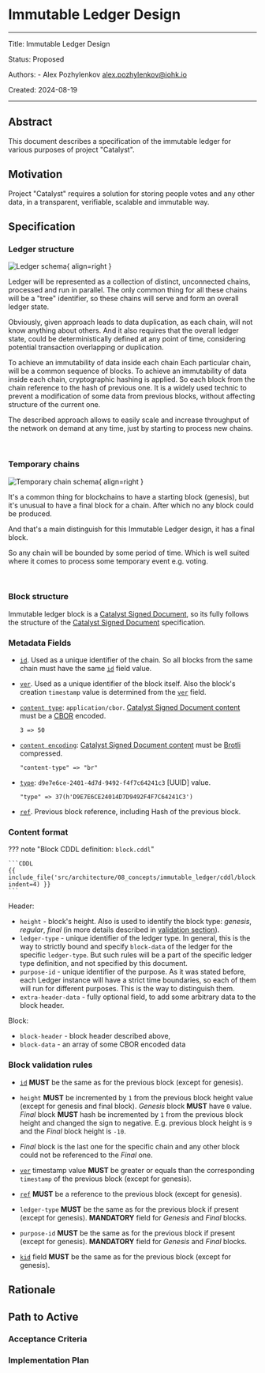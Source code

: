 # Immutable Ledger Design

---

Title: Immutable Ledger Design

Status: Proposed

Authors:
    - Alex Pozhylenkov <alex.pozhylenkov@iohk.io>

Created: 2024-08-19

---

## Abstract

This document describes a specification of the immutable ledger for various purposes of project "Catalyst".

## Motivation

Project "Catalyst" requires a solution for storing people votes and any other data,
in a transparent, verifiable, scalable and immutable way.

## Specification

### Ledger structure

![Ledger schema](images/ledger_schema.svg){ align=right }

Ledger will be represented as a collection of distinct, unconnected chains,
processed and run in parallel.
The only common thing for all these chains will be a "tree" identifier,
so these chains will serve and form an overall ledger state.

Obviously, given approach leads to data duplication,
as each chain, will not know anything about others.
And it also requires that the overall ledger state,
could be deterministically defined at any point of time,
considering potential transaction overlapping or duplication.

To achieve an immutability of data inside each chain
Each particular chain, will be a common sequence of blocks.
To achieve an immutability of data inside each chain,
cryptographic hashing is applied.
So each block from the chain reference to the hash of previous one.
It is a widely used technic to prevent a modification of some data from previous blocks,
without affecting structure of the current one.

The described approach allows to easily scale and increase throughput of the network on demand at any time,
just by starting to process new chains.
<!-- markdownlint-disable no-inline-html -->
<br clear="right"/>
<!-- markdownlint-enable no-inline-html -->

### Temporary chains

![Temporary chain schema](images/temporary_chain.svg){ align=right }

It's a common thing for blockchains to have a starting block (genesis),
but it's unusual to have a final block for a chain.
After which no any block could be produced.

And that's a main distinguish for this Immutable Ledger design,
it has a final block.

So any chain will be bounded by some period of time.
Which is well suited where it comes to process some temporary event e.g. voting.
<!-- markdownlint-disable no-inline-html -->
<br clear="right"/>
<!-- markdownlint-enable no-inline-html -->

### Block structure

Immutable ledger block is a [Catalyst Signed Document],
so its fully follows the structure of the [Catalyst Signed Document] specification.

### Metadata Fields

* [`id`](./../signed_doc/metadata.md#id).
  Used as a unique identifier of the chain.
  So all blocks from the same chain must have the same
  [`id`](./../signed_doc/metadata.md#id) field value.
* [`ver`](./../signed_doc/metadata.md#ver).
  Used as a unique identifier of the block itself.
  Also the block's creation `timestamp` value is determined from the
  [`ver`](./../signed_doc/metadata.md#ver) field.
* [`content type`](./../signed_doc/spec.md#content-type): `application/cbor`.
  [Catalyst Signed Document content] must be a [CBOR] encoded.

  ```CDDL
  3 => 50
  ```

* [`content encoding`](./../signed_doc/spec.md#content-encoding):
  [Catalyst Signed Document content] must be [Brotli] compressed.

  ```CDDL
  "content-type" => "br"
  ```

* [`type`](./../signed_doc/metadata.md#type): `d9e7e6ce-2401-4d7d-9492-f4f7c64241c3` [UUID] value.

  ```CDDL
  "type" => 37(h'D9E7E6CE24014D7D9492F4F7C64241C3')
  ```

* [`ref`](./../signed_doc/metadata.md#ref).
  Previous block reference, including Hash of the previous block.

### Content format

<!-- markdownlint-disable max-one-sentence-per-line code-block-style -->
??? note "Block CDDL definition: `block.cddl`"

    ```CDDL
    {{ include_file('src/architecture/08_concepts/immutable_ledger/cddl/block.cddl', indent=4) }}
    ```
<!-- markdownlint-enable max-one-sentence-per-line code-block-style -->

Header:

* `height` - block's height.
  Also is used to identify the block type: *genesis*, *regular*, *final*
  (in more details described in [validation section](#block-validation-rules)).
* `ledger-type` - unique identifier of the ledger type.
  In general, this is the way to strictly bound and specify `block-data` of the ledger for the specific `ledger-type`.
  But such rules will be a part of the specific ledger type definition,
  and not specified by this document.
* `purpose-id` - unique identifier of the purpose.
  As it was stated before,
  each Ledger instance will have a strict time boundaries,
  so each of them will run for different purposes.
  This is the way to distinguish them.
* `extra-header-data` - fully optional field, to add some arbitrary data to the block header.

Block:

* `block-header` - block header described above,
* `block-data` - an array of some CBOR encoded data

### Block validation rules

* [`id`](./../signed_doc/metadata.md#id)
  **MUST** be the same as for the previous block (except for genesis).
* `height` **MUST** be incremented by `1` from the previous block height value (except for genesis and final block).
  *Genesis* block **MUST** have `0` value.
  *Final* block **MUST** hash be incremented by `1` from the previous block height and changed the sign to negative.
  E.g. previous block height is `9` and the *Final* block height is `-10`.
* *Final* block is the last one for the specific chain and any other block could not be referenced to the *Final* one.

* [`ver`](./../signed_doc/metadata.md#ver)
  timestamp value **MUST** be greater or equals than the corresponding `timestamp`
  of the previous block (except for genesis).
* [`ref`](./../signed_doc/metadata.md#ref)
  **MUST** be a reference to the previous block (except for genesis).
* `ledger-type` **MUST** be the same as for the previous block if present (except for genesis).
  **MANDATORY** field for *Genesis* and *Final* blocks.
* `purpose-id` **MUST** be the same as for the previous block if present (except for genesis).
  **MANDATORY** field for *Genesis* and *Final* blocks.
* [`kid`](./../signed_doc/spec.md#kid) field
  **MUST** be the same as for the previous block (except for genesis).

## Rationale

## Path to Active

### Acceptance Criteria
<!-- Describes what are the acceptance criteria whereby a proposal becomes 'Active' -->

### Implementation Plan
<!-- A plan to meet those criteria or `N/A` if an implementation plan is not applicable. -->

<!-- OPTIONAL SECTIONS: see CIP-0001 > Document > Structure table -->

[Catalyst Signed Document]: ./../signed_doc/spec.md
[Catalyst Signed Document content]: ./../signed_doc/spec.md#content-type
[CBOR-deterministically-encoded]: https://datatracker.ietf.org/doc/html/rfc8949#name-deterministically-encoded-c
[Brotli]: https://datatracker.ietf.org/doc/html/rfc7932
[CBOR]: https://datatracker.ietf.org/doc/rfc8949/

